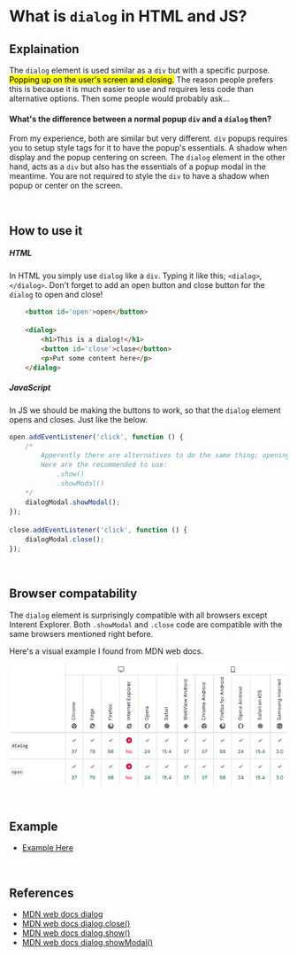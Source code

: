 # What is `dialog` in HTML and JS?

## Explaination

The `dialog` element is used similar as a `div` but with a specific purpose. <mark>Popping up on the user's screen and closing.</mark> The reason people prefers this is because it is much easier to use and requires less code than alternative options. Then some people would probably ask...

#### What's the difference between a normal popup `div` and a `dialog` then?

From my experience, both are similar but very different. `div` popups requires you to setup style tags for it to have the popup's essentials. A shadow when display and the popup centering on screen. The `dialog` element in the other hand, acts as a `div` but also has the essentials of a popup modal in the meantime. You are not required to style the `div` to have a shadow when popup or center on the screen.

<br>

## How to use it
##### HTML
In HTML you simply use `dialog` like a `div`. Typing it like this; `<dialog>`, `</dialog>`. Don't forget to add an open button and close button for the `dialog` to open and close!
```html
    <button id='open'>open</button>

    <dialog>
        <h1>This is a dialog!</h1>
        <button id='close'>close</button>
        <p>Put some content here</p>
    </dialog>
```

##### JavaScript
In JS we should be making the buttons to work, so that the `dialog` element opens and closes. Just like the below.
```js
open.addEventListener('click', function () {
    /*
        Apperently there are alternatives to do the same thing; opening the dialog.
        Here are the recommended to use:
            .show()
            .showModal()
    */
    dialogModal.showModal();
});

close.addEventListener('click', function () {
    dialogModal.close();
});
```

<br>

## Browser compatability
The `dialog` element is surprisingly compatible with all browsers except Interent Explorer. Both `.showModal` and `.close` code are compatible with the same browsers mentioned right before. 

Here's a visual example I found from MDN web docs.

![Table of compatibility](Screenshot%202022-05-16%20152000.png)

<br>

## Example
- [Example Here](examplehere/index.html)

<br>

## References 
- [MDN web docs dialog](https://developer.mozilla.org/en-US/docs/Web/HTML/Element/dialog)
- [MDN web docs dialog.close()](https://developer.mozilla.org/en-US/docs/Web/API/HTMLDialogElement/close)
- [MDN web docs dialog.show()](https://developer.mozilla.org/en-US/docs/Web/API/HTMLDialogElement/show)
- [MDN web docs dialog.showModal()](https://developer.mozilla.org/en-US/docs/Web/API/HTMLDialogElement/showModal)
